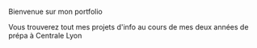 Bienvenue sur mon portfolio 

Vous trouverez tout mes projets d'info au cours de mes deux années de prépa à Centrale Lyon 
